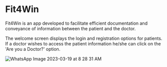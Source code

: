 # Fit4Win
Fit4Win is an app developed to facilitate efficient documentation and conveyance of information between the patient and the doctor.  

The welcome screen displays the login and registration options for patients. If a doctor wishes to access the patient information he/she can click on the 'Are you a Doctor?' option.  



![WhatsApp Image 2023-03-19 at 8 28 31 AM](https://user-images.githubusercontent.com/89999331/226151894-dded4f8c-ff4d-4f81-9b84-ed8af0bac9cb.jpeg)
